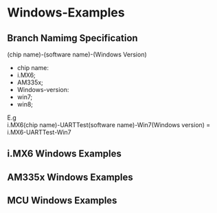 # Windows-Examples## Branch Namimg Specification(chip name)-(software name)-(Windows Version)* chip name: * i.MX6; * AM335x;* Windows-version: * win7; * win8;E.g  i.MX6(chip name)-UARTTest(software name)-Win7(Windows version) = i.MX6-UARTTest-Win7## i.MX6 Windows Examples## AM335x Windows Examples## MCU Windows Examples